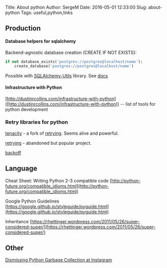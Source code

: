 Title: About python
Author: SergeM
Date: 2016-05-01 12:33:00
Slug: about-python
Tags: useful,python,links


## Production

#### Database helpers for sqlalchemy

Backend-agnostic database creation (CREATE IF NOT EXISTS):

```python
if not database_exists('postgres://postgres@localhost/name'):
    create_database('postgres://postgres@localhost/name')
```  

Possible with [SQLAlchemy-Utils](https://github.com/kvesteri/sqlalchemy-utils) library. See [docs](http://sqlalchemy-utils.readthedocs.io/en/latest/database_helpers.html)


#### Infrastructure with Python 
[http://dustinrcollins.com/infrastructure-with-python]([http://dustinrcollins.com/infrastructure-with-python])
-- list of tools for python development

### Retry libraries for python
[tenacity](https://github.com/jd/tenacity) - a fork of [retrying](https://github.com/rholder/retrying/). Seems alive and powerful.

[retrying](https://github.com/rholder/retrying/) - abandoned but popular project.

[backoff](https://pypi.python.org/pypi/backoff/) 

## Language

Cheat Sheet: Writing Python 2-3 compatible code
[http://python-future.org/compatible_idioms.html](http://python-future.org/compatible_idioms.html)

Google Python Guidelines
[https://google.github.io/styleguide/pyguide.html](https://google.github.io/styleguide/pyguide.html)

Inheritance
[https://rhettinger.wordpress.com/2011/05/26/super-considered-super/](https://rhettinger.wordpress.com/2011/05/26/super-considered-super/)

## Other 

[Dismissing Python Garbage Collection at Instagram](https://engineering.instagram.com/dismissing-python-garbage-collection-at-instagram-4dca40b29172)
